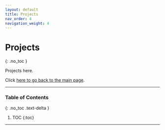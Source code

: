 ```yaml
---
layout: default
title: Projects
nav_order: 4
navigation_weight: 4
---
```


# Projects
{: .no_toc }

Projects here.

Click [here to go back to the main page](../).

---

### Table of Contents
{: .no_toc .text-delta }

1. TOC
{:toc}

---
